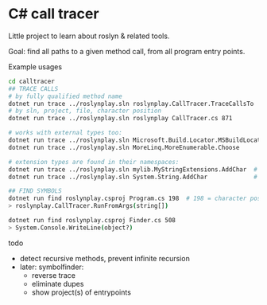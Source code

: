 # C# call tracer

Little project to learn about roslyn & related tools.

Goal: find all paths to a given method call, from all program entry points.

Example usages

```sh
cd calltracer
## TRACE CALLS
# by fully qualified method name
dotnet run trace ../roslynplay.sln roslynplay.CallTracer.TraceCallsTo
# by sln, project, file, character position
dotnet run trace ../roslynplay.sln roslynplay CallTracer.cs 871

# works with external types too:
dotnet run trace ../roslynplay.sln Microsoft.Build.Locator.MSBuildLocator.IsRegistered
dotnet run trace ../roslynplay.sln MoreLinq.MoreEnumerable.Choose

# extension types are found in their namespaces:
dotnet run trace ../roslynplay.sln mylib.MyStringExtensions.AddChar  # works
dotnet run trace ../roslynplay.sln System.String.AddChar             # String.AddChar not found

## FIND SYMBOLS
dotnet run find roslynplay.csproj Program.cs 198  # 198 = character position
> roslynplay.CallTracer.RunFromArgs(string[])

dotnet run find roslynplay.csproj Finder.cs 508
> System.Console.WriteLine(object?)
```

todo
- detect recursive methods, prevent infinite recursion
- later: symbolfinder:
    - reverse trace
    - eliminate dupes
    - show project(s) of entrypoints